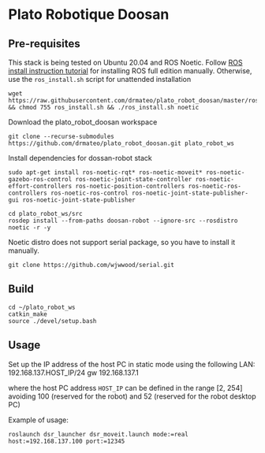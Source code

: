# Plato Robotique Doosan

## Pre-requisites

This stack is being tested on Ubuntu 20.04 and ROS Noetic. Follow [ROS install instruction tutorial](http://wiki.ros.org/noetic/Installation/Ubuntu) for installing ROS full edition manually. Otherwise, use the ```ros_install.sh``` script for unattended installation

```
wget https://raw.githubusercontent.com/drmateo/plato_robot_doosan/master/ros_install.sh && chmod 755 ros_install.sh && ./ros_install.sh noetic
```

Download the plato_robot_doosan workspace

```
git clone --recurse-submodules https://github.com/drmateo/plato_robot_doosan.git plato_robot_ws
```

Install dependencies for dossan-robot stack

```
sudo apt-get install ros-noetic-rqt* ros-noetic-moveit* ros-noetic-gazebo-ros-control ros-noetic-joint-state-controller ros-noetic-effort-controllers ros-noetic-position-controllers ros-noetic-ros-controllers ros-noetic-ros-control ros-noetic-joint-state-publisher-gui ros-noetic-joint-state-publisher
```

```
cd plato_robot_ws/src
rosdep install --from-paths doosan-robot --ignore-src --rosdistro noetic -r -y
```

Noetic distro does not support serial package, so you have to install it manually.

```
git clone https://github.com/wjwwood/serial.git
```

## Build

```
cd ~/plato_robot_ws
catkin_make
source ./devel/setup.bash
```

## Usage

Set up the IP address of the host PC in static mode using the following LAN:
    192.168.137.HOST_IP/24   gw   192.168.137.1

where the host PC address ```HOST_IP``` can be defined in the range [2, 254] avoiding 100 (reserved for the robot) and 52 (reserved for the robot desktop PC)

Example of usage:
```
roslaunch dsr_launcher dsr_moveit.launch mode:=real host:=192.168.137.100 port:=12345
```